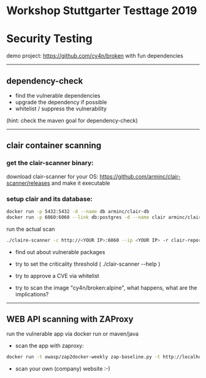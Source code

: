 # Workshop Stuttgarter Testtage 2019
# Security Testing


demo project: https://github.com/cy4n/broken with fun dependencies

---

## dependency-check

* find the vulnerable dependencies
* upgrade the dependency if possible
* whitelist / suppress the vulnerability

(hint: check the maven goal for dependency-check)

---

## clair container scanning
### get the clair-scanner binary: 

download clair-scanner for your OS: https://github.com/arminc/clair-scanner/releases and make it executable

### setup clair and its database:
```bash
docker run -p 5432:5432 -d --name db arminc/clair-db
docker run -p 6060:6060 --link db:postgres -d --name clair arminc/clair-local-scan
```

run the actual scan
```bash
./claire-scanner -c http://<YOUR IP>:6060 --ip <YOUR IP> -r clair-report.json -l clair.log -w clair-whitelist.yml cy4n/broken:latest
```

* find out about vulnerable packages
* try to set the criticality threshold ( ./clair-scanner --help )
* try to approve a CVE via whitelist

* try to scan the image "cy4n/broken:alpine", what happens, what are the implications?

--- 
## WEB API scanning with ZAProxy

run the vulnerable app via docker run or maven/java

* scan the app with zaproxy:

```bash
docker run -t owasp/zap2docker-weekly zap-baseline.py -t http://localhost:8080
```

* scan your own (company) website :-)







